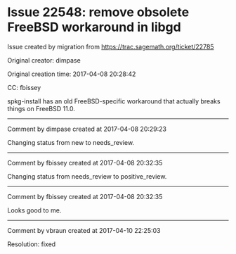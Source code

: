 # Issue 22548: remove obsolete FreeBSD workaround in libgd

Issue created by migration from https://trac.sagemath.org/ticket/22785

Original creator: dimpase

Original creation time: 2017-04-08 20:28:42

CC:  fbissey

spkg-install has an old FreeBSD-specific workaround that actually breaks things on FreeBSD 11.0.


---

Comment by dimpase created at 2017-04-08 20:29:23

Changing status from new to needs_review.


---

Comment by fbissey created at 2017-04-08 20:32:35

Changing status from needs_review to positive_review.


---

Comment by fbissey created at 2017-04-08 20:32:35

Looks good to me.


---

Comment by vbraun created at 2017-04-10 22:25:03

Resolution: fixed

